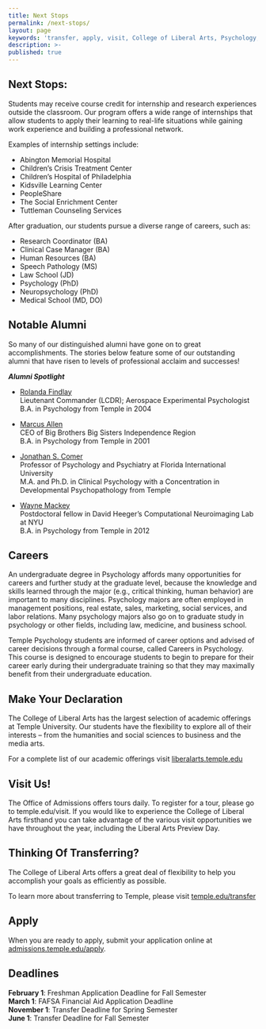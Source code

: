 ```yaml
---
title: Next Stops
permalink: /next-stops/
layout: page
keywords: 'transfer, apply, visit, College of Liberal Arts, Psychology, careers'
description: >-
published: true
---
```


## Next Stops:

Students may receive course credit for internship and research experiences outside the classroom. Our program offers a wide range of internships that allow students to apply their learning to real-life situations while gaining work experience and building a professional network.

Examples of internship settings include:

- Abington Memorial Hospital
- Children’s Crisis Treatment Center
- Children’s Hospital of Philadelphia
- Kidsville Learning Center
- PeopleShare
- The Social Enrichment Center
- Tuttleman Counseling Services

After graduation, our students pursue a diverse range of careers, such as:

- Research Coordinator (BA)
- Clinical Case Manager (BA)
- Human Resources (BA)
- Speech Pathology (MS)
- Law School (JD)
- Psychology (PhD)
- Neuropsychology (PhD)
- Medical School (MD, DO)

## Notable Alumni

So many of our distinguished alumni have gone on to great accomplishments. The stories below feature some of our outstanding alumni that have risen to levels of professional acclaim and successes! 

**_Alumni Spotlight_**

- [Rolanda Findlay](https://liberalarts.temple.edu/about-us/newsroom/alumni-spotlight-rolanda-findlay)<br/>
  Lieutenant Commander (LCDR); Aerospace Experimental Psychologist<br/>
  B.A. in Psychology from Temple in 2004<br/> 
  
- [Marcus Allen](https://liberalarts.temple.edu/about-us/newsroom/temple-alum-marcus-allen-speaks-being-agent-change)<br/>
  CEO of Big Brothers Big Sisters Independence Region<br/>
  B.A. in Psychology from Temple in 2001<br/>
  
- [Jonathan S. Comer](https://liberalarts.temple.edu/about-us/newsroom/alumni-spotlight-jonathan-s-comer-phd)<br/>
  Professor of Psychology and Psychiatry at Florida International University<br/>
  M.A. and Ph.D. in Clinical Psychology with a Concentration in Developmental Psychopathology from Temple<br/>
  
- [Wayne Mackey](https://liberalarts.temple.edu/about-us/newsroom/alumni-spotlight-wayne-mackey)<br/>
  Postdoctoral fellow in David Heeger’s Computational Neuroimaging Lab at NYU<br/>
  B.A. in Psychology from Temple in 2012<br/>

## Careers

An undergraduate degree in Psychology affords many opportunities for careers and further study at the graduate level, because the knowledge and skills learned through the major (e.g., critical thinking, human behavior) are important to many disciplines. Psychology majors are often employed in management positions, real estate, sales, marketing, social services, and labor relations. Many psychology majors also go on to graduate study in psychology or other fields, including law, medicine, and business school.

Temple Psychology students are informed of career options and advised of career decisions through a formal course, called Careers in Psychology. This course is designed to encourage students to begin to prepare for their career early during their undergraduate training so that they may maximally benefit from their undergraduate education.

## Make Your Declaration

The College of Liberal Arts has the largest selection of academic offerings at Temple University. Our students have the flexibility to explore all of their interests – from the humanities and social sciences to business and the media arts.

For a complete list of our academic offerings visit [liberalarts.temple.edu](liberalarts.temple.edu)

## Visit Us!

The Office of Admissions offers tours daily. To register for a tour, please go to temple.edu/visit.
If you would like to experience the College of Liberal Arts firsthand you can take advantage of the various visit opportunities we have throughout the year, including the Liberal Arts Preview Day.

## Thinking Of Transferring?

The College of Liberal Arts offers a great deal of flexibility to help you accomplish your goals as efficiently as possible.

To learn more about transferring to Temple, please visit [temple.edu/transfer](temple.edu/transfer)

## Apply

When you are ready to apply, submit your application online at [admissions.temple.edu/apply](http://admissions.temple.edu/apply).

## Deadlines

**February 1**: Freshman Application Deadline for Fall Semester<br/>
**March 1**: FAFSA Financial Aid Application Deadline<br/>
**November 1**: Transfer Deadline for Spring Semester<br/>
**June 1**: Transfer Deadline for Fall Semester<br/>
